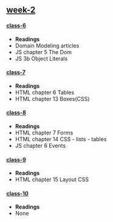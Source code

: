 ## [week-2](/week-2)
#### [class-6](/week-2/class-6)
* **Readings**
 * Domain Modeling articles
 * JS chapter 5 The Dom
 * JS 3b Object Literals

#### [class-7](/week-2/class-7)
* **Readings**
 * HTML chapter 6 Tables
 * HTML chapter 13 Boxes(CSS)

#### [class-8](/week-2/class-8)
* **Readings**
 * HTML chapter 7 Forms
 * HTML chapter 14 CSS - lists - tables
 * JS chapter 6 Events

#### [class-9](/week-2/class-9)
 * **Readings**
 * HTML chapter 15 Layout CSS

#### [class-10](/week-2/class-10)
* **Readings**
 * None
